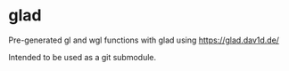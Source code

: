 # glad

Pre-generated gl and wgl functions with glad using https://glad.dav1d.de/

Intended to be used as a git submodule.
